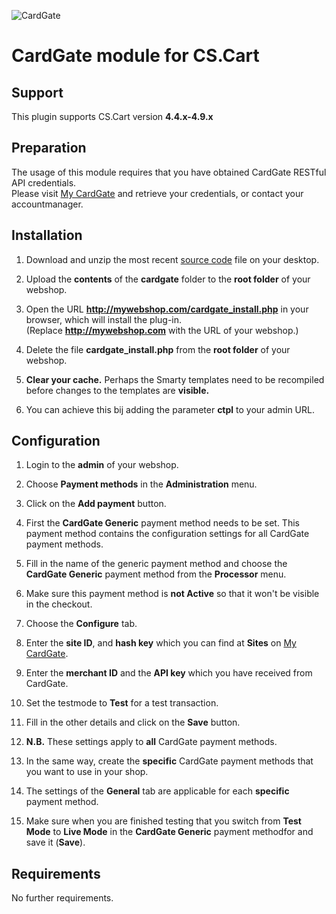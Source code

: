 ![CardGate](https://cdn.curopayments.net/thumb/200/logos/cardgate.png)

# CardGate module for CS.Cart

## Support

This plugin supports CS.Cart version **4.4.x-4.9.x**

## Preparation

The usage of this module requires that you have obtained CardGate RESTful API credentials.  
Please visit [My CardGate](https://my.cardgate.com/) and retrieve your credentials, or contact your accountmanager.

## Installation

1. Download and unzip the most recent [source code](https://github.com/cardgate/cs-cart/releases) file on your desktop.

2. Upload the **contents** of the **cardgate** folder to the **root folder** of your webshop.

3. Open the URL **http://mywebshop.com/cardgate_install.php** in your browser, which will install the plug-in.  
   (Replace **http://mywebshop.com** with the URL of your webshop.)

4. Delete the file **cardgate_install.php** from the **root folder** of your webshop.

5. **Clear your cache.** Perhaps the Smarty templates need to be recompiled before changes to the templates are **visible.**

6. You can achieve this bij adding the parameter **ctpl** to your admin URL.

## Configuration

1. Login to the **admin** of your webshop.

2. Choose **Payment methods** in the **Administration** menu.

3. Click on the **Add payment** button. 

4. First the **CardGate Generic** payment method needs to be set. This payment method contains the configuration settings for all CardGate payment methods.

5. Fill in the name of the generic payment method and choose the **CardGate Generic** payment method from the **Processor** menu.

6. Make sure this payment method is **not Active** so that it won't be visible in the checkout.

7. Choose the **Configure** tab.

8. Enter the **site ID**, and **hash key** which you can find at **Sites** on [My CardGate](https://my.cardgate.com/).

9. Enter the **merchant ID** and the **API key** which you have received from CardGate.

10. Set the testmode to **Test** for a test transaction.

11. Fill in the other details and click on the **Save** button.

12. **N.B.** These settings apply to **all** CardGate payment methods.  
 
13. In the same way, create the **specific** CardGate payment methods that you want to use in your shop.

14. The settings of the **General** tab are applicable for each **specific** payment method.

15. Make sure when you are finished testing that you switch from **Test Mode** to **Live Mode** in the **CardGate Generic** payment methodfor and save it (**Save**).

## Requirements

No further requirements.
